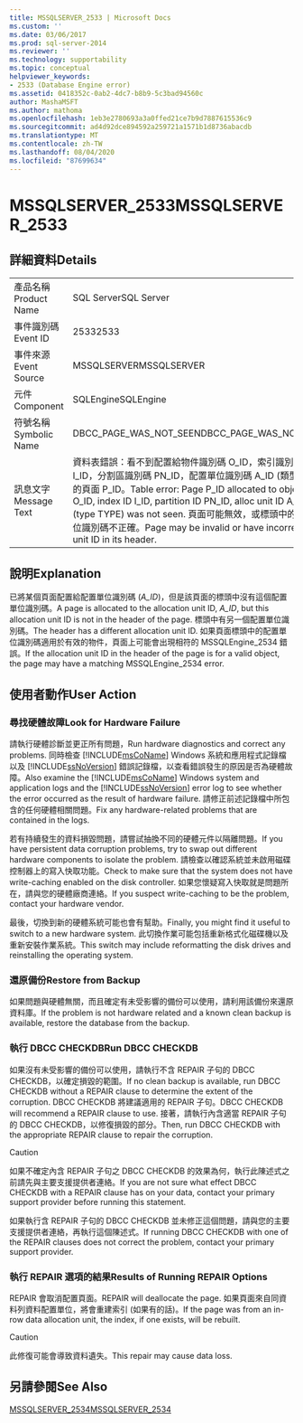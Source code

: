 ```yaml
---
title: MSSQLSERVER_2533 | Microsoft Docs
ms.custom: ''
ms.date: 03/06/2017
ms.prod: sql-server-2014
ms.reviewer: ''
ms.technology: supportability
ms.topic: conceptual
helpviewer_keywords:
- 2533 (Database Engine error)
ms.assetid: 0418352c-0ab2-4dc7-b8b9-5c3bad94560c
author: MashaMSFT
ms.author: mathoma
ms.openlocfilehash: 1eb3e2780693a3a0ffed21ce7b9d7887615536c9
ms.sourcegitcommit: ad4d92dce894592a259721a1571b1d8736abacdb
ms.translationtype: MT
ms.contentlocale: zh-TW
ms.lasthandoff: 08/04/2020
ms.locfileid: "87699634"
---
```

# <a name="mssqlserver_2533"></a><span data-ttu-id="a5cb8-102">MSSQLSERVER_2533</span><span class="sxs-lookup"><span data-stu-id="a5cb8-102">MSSQLSERVER_2533</span></span>
    
## <a name="details"></a><span data-ttu-id="a5cb8-103">詳細資料</span><span class="sxs-lookup"><span data-stu-id="a5cb8-103">Details</span></span>  
  
|||  
|-|-|  
|<span data-ttu-id="a5cb8-104">產品名稱</span><span class="sxs-lookup"><span data-stu-id="a5cb8-104">Product Name</span></span>|<span data-ttu-id="a5cb8-105">SQL Server</span><span class="sxs-lookup"><span data-stu-id="a5cb8-105">SQL Server</span></span>|  
|<span data-ttu-id="a5cb8-106">事件識別碼</span><span class="sxs-lookup"><span data-stu-id="a5cb8-106">Event ID</span></span>|<span data-ttu-id="a5cb8-107">2533</span><span class="sxs-lookup"><span data-stu-id="a5cb8-107">2533</span></span>|  
|<span data-ttu-id="a5cb8-108">事件來源</span><span class="sxs-lookup"><span data-stu-id="a5cb8-108">Event Source</span></span>|<span data-ttu-id="a5cb8-109">MSSQLSERVER</span><span class="sxs-lookup"><span data-stu-id="a5cb8-109">MSSQLSERVER</span></span>|  
|<span data-ttu-id="a5cb8-110">元件</span><span class="sxs-lookup"><span data-stu-id="a5cb8-110">Component</span></span>|<span data-ttu-id="a5cb8-111">SQLEngine</span><span class="sxs-lookup"><span data-stu-id="a5cb8-111">SQLEngine</span></span>|  
|<span data-ttu-id="a5cb8-112">符號名稱</span><span class="sxs-lookup"><span data-stu-id="a5cb8-112">Symbolic Name</span></span>|<span data-ttu-id="a5cb8-113">DBCC_PAGE_WAS_NOT_SEEN</span><span class="sxs-lookup"><span data-stu-id="a5cb8-113">DBCC_PAGE_WAS_NOT_SEEN</span></span>|  
|<span data-ttu-id="a5cb8-114">訊息文字</span><span class="sxs-lookup"><span data-stu-id="a5cb8-114">Message Text</span></span>|<span data-ttu-id="a5cb8-115">資料表錯誤：看不到配置給物件識別碼 O_ID，索引識別碼 I_ID，分割區識別碼 PN_ID，配置單位識別碼 A_ID (類型 TYPE) 的頁面 P_ID。</span><span class="sxs-lookup"><span data-stu-id="a5cb8-115">Table error: Page P_ID allocated to object ID O_ID, index ID I_ID, partition ID PN_ID, alloc unit ID A_ID (type TYPE) was not seen.</span></span> <span data-ttu-id="a5cb8-116">頁面可能無效，或標頭中的配置單位識別碼不正確。</span><span class="sxs-lookup"><span data-stu-id="a5cb8-116">Page may be invalid or have incorrect alloc unit ID in its header.</span></span>|  
  
## <a name="explanation"></a><span data-ttu-id="a5cb8-117">說明</span><span class="sxs-lookup"><span data-stu-id="a5cb8-117">Explanation</span></span>  
 <span data-ttu-id="a5cb8-118">已將某個頁面配置給配置單位識別碼 (*A_ID*)，但是該頁面的標頭中沒有這個配置單位識別碼。</span><span class="sxs-lookup"><span data-stu-id="a5cb8-118">A page is allocated to the allocation unit ID, *A_ID*, but this allocation unit ID is not in the header of the page.</span></span> <span data-ttu-id="a5cb8-119">標頭中有另一個配置單位識別碼。</span><span class="sxs-lookup"><span data-stu-id="a5cb8-119">The header has a different allocation unit ID.</span></span> <span data-ttu-id="a5cb8-120">如果頁面標頭中的配置單位識別碼適用於有效的物件，頁面上可能會出現相符的 MSSQLEngine_2534 錯誤。</span><span class="sxs-lookup"><span data-stu-id="a5cb8-120">If the allocation unit ID in the header of the page is for a valid object, the page may have a matching MSSQLEngine_2534 error.</span></span>  
  
## <a name="user-action"></a><span data-ttu-id="a5cb8-121">使用者動作</span><span class="sxs-lookup"><span data-stu-id="a5cb8-121">User Action</span></span>  
  
### <a name="look-for-hardware-failure"></a><span data-ttu-id="a5cb8-122">尋找硬體故障</span><span class="sxs-lookup"><span data-stu-id="a5cb8-122">Look for Hardware Failure</span></span>  
 <span data-ttu-id="a5cb8-123">請執行硬體診斷並更正所有問題，</span><span class="sxs-lookup"><span data-stu-id="a5cb8-123">Run hardware diagnostics and correct any problems.</span></span> <span data-ttu-id="a5cb8-124">同時檢查 [!INCLUDE[msCoName](../../includes/msconame-md.md)] Windows 系統和應用程式記錄檔以及 [!INCLUDE[ssNoVersion](../../includes/ssnoversion-md.md)] 錯誤記錄檔，以查看錯誤發生的原因是否為硬體故障。</span><span class="sxs-lookup"><span data-stu-id="a5cb8-124">Also examine the [!INCLUDE[msCoName](../../includes/msconame-md.md)] Windows system and application logs and the [!INCLUDE[ssNoVersion](../../includes/ssnoversion-md.md)] error log to see whether the error occurred as the result of hardware failure.</span></span> <span data-ttu-id="a5cb8-125">請修正前述記錄檔中所包含的任何硬體相關問題。</span><span class="sxs-lookup"><span data-stu-id="a5cb8-125">Fix any hardware-related problems that are contained in the logs.</span></span>  
  
 <span data-ttu-id="a5cb8-126">若有持續發生的資料損毀問題，請嘗試抽換不同的硬體元件以隔離問題。</span><span class="sxs-lookup"><span data-stu-id="a5cb8-126">If you have persistent data corruption problems, try to swap out different hardware components to isolate the problem.</span></span> <span data-ttu-id="a5cb8-127">請檢查以確認系統並未啟用磁碟控制器上的寫入快取功能。</span><span class="sxs-lookup"><span data-stu-id="a5cb8-127">Check to make sure that the system does not have write-caching enabled on the disk controller.</span></span> <span data-ttu-id="a5cb8-128">如果您懷疑寫入快取就是問題所在，請與您的硬體廠商連絡。</span><span class="sxs-lookup"><span data-stu-id="a5cb8-128">If you suspect write-caching to be the problem, contact your hardware vendor.</span></span>  
  
 <span data-ttu-id="a5cb8-129">最後，切換到新的硬體系統可能也會有幫助。</span><span class="sxs-lookup"><span data-stu-id="a5cb8-129">Finally, you might find it useful to switch to a new hardware system.</span></span> <span data-ttu-id="a5cb8-130">此切換作業可能包括重新格式化磁碟機以及重新安裝作業系統。</span><span class="sxs-lookup"><span data-stu-id="a5cb8-130">This switch may include reformatting the disk drives and reinstalling the operating system.</span></span>  
  
### <a name="restore-from-backup"></a><span data-ttu-id="a5cb8-131">還原備份</span><span class="sxs-lookup"><span data-stu-id="a5cb8-131">Restore from Backup</span></span>  
 <span data-ttu-id="a5cb8-132">如果問題與硬體無關，而且確定有未受影響的備份可以使用，請利用該備份來還原資料庫。</span><span class="sxs-lookup"><span data-stu-id="a5cb8-132">If the problem is not hardware related and a known clean backup is available, restore the database from the backup.</span></span>  
  
### <a name="run-dbcc-checkdb"></a><span data-ttu-id="a5cb8-133">執行 DBCC CHECKDB</span><span class="sxs-lookup"><span data-stu-id="a5cb8-133">Run DBCC CHECKDB</span></span>  
 <span data-ttu-id="a5cb8-134">如果沒有未受影響的備份可以使用，請執行不含 REPAIR 子句的 DBCC CHECKDB，以確定損毀的範圍。</span><span class="sxs-lookup"><span data-stu-id="a5cb8-134">If no clean backup is available, run DBCC CHECKDB without a REPAIR clause to determine the extent of the corruption.</span></span> <span data-ttu-id="a5cb8-135">DBCC CHECKDB 將建議適用的 REPAIR 子句。</span><span class="sxs-lookup"><span data-stu-id="a5cb8-135">DBCC CHECKDB will recommend a REPAIR clause to use.</span></span> <span data-ttu-id="a5cb8-136">接著，請執行內含適當 REPAIR 子句的 DBCC CHECKDB，以修復損毀的部分。</span><span class="sxs-lookup"><span data-stu-id="a5cb8-136">Then, run DBCC CHECKDB with the appropriate REPAIR clause to repair the corruption.</span></span>  
  
> [!CAUTION]  
>  <span data-ttu-id="a5cb8-137">如果不確定內含 REPAIR 子句之 DBCC CHECKDB 的效果為何，執行此陳述式之前請先與主要支援提供者連絡。</span><span class="sxs-lookup"><span data-stu-id="a5cb8-137">If you are not sure what effect DBCC CHECKDB with a REPAIR clause has on your data, contact your primary support provider before running this statement.</span></span>  
  
 <span data-ttu-id="a5cb8-138">如果執行含 REPAIR 子句的 DBCC CHECKDB 並未修正這個問題，請與您的主要支援提供者連絡，再執行這個陳述式。</span><span class="sxs-lookup"><span data-stu-id="a5cb8-138">If running DBCC CHECKDB with one of the REPAIR clauses does not correct the problem, contact your primary support provider.</span></span>  
  
### <a name="results-of-running-repair-options"></a><span data-ttu-id="a5cb8-139">執行 REPAIR 選項的結果</span><span class="sxs-lookup"><span data-stu-id="a5cb8-139">Results of Running REPAIR Options</span></span>  
 <span data-ttu-id="a5cb8-140">REPAIR 會取消配置頁面。</span><span class="sxs-lookup"><span data-stu-id="a5cb8-140">REPAIR will deallocate the page.</span></span> <span data-ttu-id="a5cb8-141">如果頁面來自同資料列資料配置單位，將會重建索引 (如果有的話)。</span><span class="sxs-lookup"><span data-stu-id="a5cb8-141">If the page was from an in-row data allocation unit, the index, if one exists, will be rebuilt.</span></span>  
  
> [!CAUTION]  
>  <span data-ttu-id="a5cb8-142">此修復可能會導致資料遺失。</span><span class="sxs-lookup"><span data-stu-id="a5cb8-142">This repair may cause data loss.</span></span>  
  
## <a name="see-also"></a><span data-ttu-id="a5cb8-143">另請參閱</span><span class="sxs-lookup"><span data-stu-id="a5cb8-143">See Also</span></span>  
 [<span data-ttu-id="a5cb8-144">MSSQLSERVER_2534</span><span class="sxs-lookup"><span data-stu-id="a5cb8-144">MSSQLSERVER_2534</span></span>](mssqlserver-2534-database-engine-error.md)  
  
  
